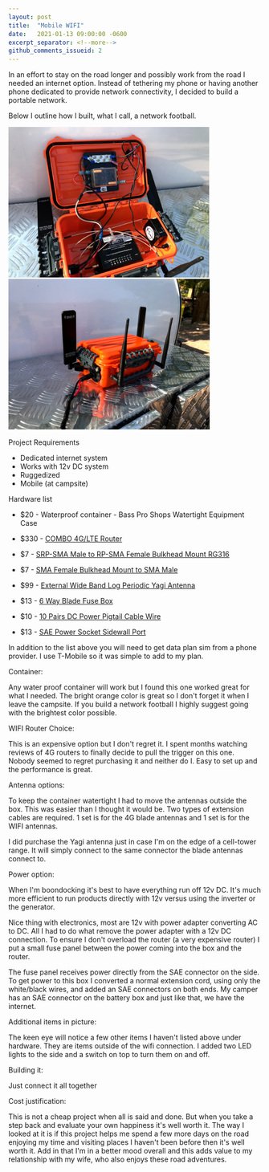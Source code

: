 ```yaml
---
layout: post
title:  "Mobile WIFI"
date:   2021-01-13 09:00:00 -0600
excerpt_separator: <!--more-->
github_comments_issueid: 2
---
```


In an effort to stay on the road longer and possibly work from the road I needed an internet option. Instead of tethering my phone or having another phone dedicated to provide network connectivity, I decided to build a portable network.

Below I outline how I built, what I call, a network football. 

 <!--more-->

<img src="/assets/img/mobile-wifi-1.jpg" alt="Mobile WIFI" height="300">
<img src="/assets/img/mobile-wifi-2.jpg" alt="Mobile WIFI" height="300">

Project Requirements
- Dedicated internet system
- Works with 12v DC system
- Ruggedized
- Mobile (at campsite)


Hardware list
- $20 - Waterproof container - Bass Pro Shops Watertight Equipment Case

- $330 - <a href="https://www.amazon.com/gp/product/B07Z5LNWY6/ref=ppx_yo_dt_b_search_asin_title?ie=UTF8&psc=1">COMBO 4G/LTE Router</a>

- $7 - <a href="https://www.amazon.com/gp/product/B07MT3VZXZ/ref=ppx_yo_dt_b_search_asin_title?ie=UTF8&psc=1">SRP-SMA Male to RP-SMA Female Bulkhead Mount RG316</a>

- $7 - <a href="https://www.amazon.com/gp/product/B07MJQWH8S/ref=ppx_yo_dt_b_search_asin_title?ie=UTF8&psc=1">SMA Female Bulkhead Mount to SMA Male</a>

- $99 - <a href="https://www.amazon.com/gp/product/B01801BJ7I/ref=ppx_yo_dt_b_search_asin_title?ie=UTF8&psc=1">External Wide Band Log Periodic Yagi Antenna</a>

- $13 - <a href="https://www.amazon.com/gp/product/B07W8MVNSJ/ref=ppx_yo_dt_b_search_asin_title?ie=UTF8&psc=1">6 Way Blade Fuse Box</a>

- $10 - <a href="https://www.amazon.com/gp/product/B072BXB2Y8/ref=ppx_yo_dt_b_search_asin_title?ie=UTF8&psc=1"> 10 Pairs DC Power Pigtail Cable Wire</a>

- $13 - <a href="https://www.amazon.com/gp/product/B07V6NJ37P/ref=ppx_yo_dt_b_search_asin_title?ie=UTF8&psc=1">SAE Power Socket Sidewall Port</a>

In addition to the list above you will need to get data plan sim from a phone provider. I use T-Mobile so it was simple to add to my plan.


<p class="fw-bold">Container:</p>
Any water proof container will work but I found this one worked great for what I needed. The bright orange color is great so I don't forget it when I leave the campsite. If you build a network football I highly suggest going with the brightest color possible.

<p class="fw-bold">WIFI Router Choice:</p>
This is an expensive option but I don't regret it. I spent months watching reviews of 4G routers to finally decide to pull the trigger on this one. Nobody seemed to regret purchasing it and neither do I. Easy to set up and the performance is great.
<br>

<p class="fw-bold">Antenna options:</p>
To keep the container watertight I had to move the antennas outside the box. This was easier than I thought it would be. Two types of extension cables are required. 1 set is for the 4G blade antennas and 1 set is for the WIFI antennas.

I did purchase the Yagi antenna just in case I'm on the edge of a cell-tower range. It will simply connect to the same connector the blade antennas connect to.
<br>

<p class="fw-bold">Power option:</p>
When I'm boondocking it's best to have everything run off 12v DC. It's much more efficient to run products directly with 12v versus using the inverter or the generator. 

Nice thing with electronics, most are 12v with power adapter converting AC to DC. All I had to do what remove the power adapter with a 12v DC connection. To ensure I don't overload the router (a very expensive router) I put a small fuse panel between the power coming into the box and the router.

The fuse panel receives power directly from the SAE connector on the side. To get power to this box I converted a normal extension cord, using only the white/black wires, and added an SAE connectors on both ends. My camper has an SAE connector on the battery box and just like that, we have the internet.
<br>

<p class="fw-bold">Additional items in picture:</p>
The keen eye will notice a few other items I haven't listed above under hardware. They are items outside of the wifi connection. I added two LED lights to the side and a switch on top to turn them on and off. 

<p class="fw-bold">Building it:</p>
Just connect it all together

<p class="fw-bold">Cost justification:</p>
This is not a cheap project when all is said and done. But when you take a step back and evaluate your own happiness it's well worth it. The way I looked at it is if this project helps me spend a few more days on the road enjoying my time and visiting places I haven't been before then it's well worth it. Add in that I'm in a better mood overall and this adds value to my relationship with my wife, who also enjoys these road adventures.